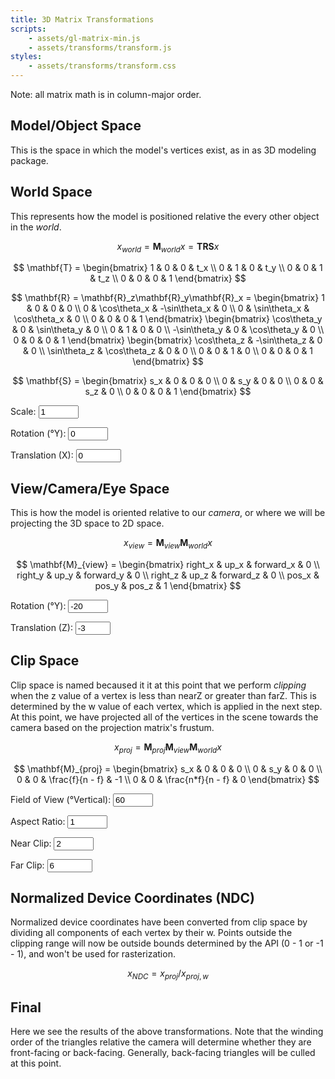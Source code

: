 ```yaml
---
title: 3D Matrix Transformations
scripts:
    - assets/gl-matrix-min.js
    - assets/transforms/transform.js
styles:
    - assets/transforms/transform.css
---
```


Note: all matrix math is in column-major order.

## Model/Object Space
This is the space in which the model's vertices exist, as in as 3D modeling package.

<div class="aspect">
<canvas id="model"></canvas>
</div>

## World Space
This represents how the model is positioned relative the every other object in the *world*.

$$ x_{world} = \mathbf{M}_{world}x = \mathbf{T}\mathbf{R}\mathbf{S}x $$

$$ \mathbf{T} = \begin{bmatrix} 1 & 0 & 0 & t_x \\ 0 & 1 & 0 & t_y \\ 0 & 0 & 1 & t_z \\ 0 & 0 & 0 & 1 \end{bmatrix} $$

$$
\mathbf{R} = \mathbf{R}_z\mathbf{R}_y\mathbf{R}_x =
\begin{bmatrix} 1 & 0 & 0 & 0 \\ 0 & \cos\theta_x & -\sin\theta_x & 0 \\ 0 & \sin\theta_x & \cos\theta_x & 0 \\ 0 & 0 & 0 & 1 \end{bmatrix}
\begin{bmatrix} \cos\theta_y & 0 & \sin\theta_y & 0 \\ 0 & 1 & 0 & 0 \\ -\sin\theta_y & 0 & \cos\theta_y & 0 \\ 0 & 0 & 0 & 1 \end{bmatrix}
\begin{bmatrix} \cos\theta_z & -\sin\theta_z & 0 & 0 \\ \sin\theta_z & \cos\theta_z & 0 & 0 \\ 0 & 0 & 1 & 0 \\ 0 & 0 & 0 & 1 \end{bmatrix}
$$

$$ \mathbf{S} = \begin{bmatrix} s_x & 0 & 0 & 0 \\ 0 & s_y & 0 & 0 \\ 0 & 0 & s_z & 0 \\ 0 & 0 & 0 & 1 \end{bmatrix} $$

Scale: <input id="scale" type="number" min=".5" max="1.5" step=".1" value="1">

Rotation (°Y): <input id="rotw" type="number" min="0" max="180" step="10" value="0">

Translation (X): <input id="transw" type="number" min="-2" max="2" step=".1" value="0">

<canvas id="world"></canvas>

## View/Camera/Eye Space
This is how the model is oriented relative to our *camera*, or where we will be projecting the 3D space to 2D space.

$$ x_{view} = \mathbf{M}_{view}\mathbf{M}_{world}x $$

$$ \mathbf{M}_{view} = \begin{bmatrix} right_x & up_x & forward_x & 0 \\ right_y & up_y & forward_y & 0 \\ right_z & up_z & forward_z & 0 \\ pos_x & pos_y & pos_z & 1 \end{bmatrix} $$

Rotation (°Y): <input id="rotv" type="number" min="-90" max="90" step="10" value="-20">

Translation (Z): <input id="transv" type="number" min="-5" max="-2" step="1" value="-3">

<canvas id="view"></canvas>

## Clip Space
Clip space is named becaused it it at this point that we perform *clipping* when the z value of a vertex is less than nearZ or greater than farZ.
This is determined by the w value of each vertex, which is applied in the next step.
At this point, we have projected all of the vertices in the scene towards the camera based on the projection matrix's frustum.

$$ x_{proj} = \mathbf{M}_{proj}\mathbf{M}_{view}\mathbf{M}_{world}x $$

$$ \mathbf{M}_{proj} = \begin{bmatrix} s_x & 0 & 0 & 0 \\ 0 & s_y & 0 & 0 \\ 0 & 0 & \frac{f}{n - f} & -1 \\ 0 & 0 & \frac{n*f}{n - f} & 0 \end{bmatrix} $$

Field of View (°Vertical): <input id="fov" type="number" min="60" max="120" step="10" value="60">

Aspect Ratio: <input id="aspect" type="number" min="1" max="4" step=".1" value="1">

Near Clip: <input id="near" type="number" min="0.1" max="2" step=".1" value="2">

Far Clip: <input id="far" type="number" min="2" max="10" step=".1" value="6">

<canvas id="clip"></canvas>

## Normalized Device Coordinates (NDC)
Normalized device coordinates have been converted from clip space by dividing all components of each vertex by their w.
Points outside the clipping range will now be outside bounds determined by the API (0 - 1 or -1 - 1), and won't be used for rasterization.

$$ x_{NDC} = x_{proj} / x_{proj,w} $$

<canvas id="viewport"></canvas>

## Final
Here we see the results of the above transformations.
Note that the winding order of the triangles relative the camera will determine whether they are front-facing or back-facing.
Generally, back-facing triangles will be culled at this point.

<canvas id="output"></canvas>